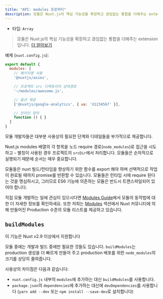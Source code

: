 ```yaml
---
title: "API: modules 프로퍼티"
description: 모듈은 Nuxt.js의 핵심 기능성을 확장하고 끊임없는 통합을 더해주는 extension 입니다.
---
```


- 타입: `Array`

> 모듈은 Nuxt.js의 핵심 기능성을 확장하고 끊임없는 통합을 더해주는 extension 입니다.  [더 알아보기](/guide/modules)

예제 (`nuxt.config.js`):

```js
export default {
  modules: [
    // 패키지명 사용
    '@nuxtjs/axios',

    // 프로젝트 src 디렉토리의 상대경로
    '~/modules/awesome.js',

    // 옵션 제공
    ['@nuxtjs/google-analytics', { ua: 'X1234567' }],

    // 인라인 정의
    function () { }
  ]
}
```
모듈 개발자들은 대부분 사용상의 필요한 단계와 디테일들을 부가적으로 제공합니다.

Nust.js modules 배열의 각 항목을 노드 require 경로(`node_modules`)로 접근을 시도하고 `~` 별칭이 사용된 경우 프로젝트의 `srcDir`에서 처리합니다. 모듈들은 순차적으로 실행되기 때문에 순서는 매우 중요합니다.

모듈들은 nuxt 빌드/런타임을 향상하기 위한 함수를 export 해야 하며 선택적으로 작업이 완료될 때까지 promise를 반환할 수 있습니다.
모듈들은 런타임 시에 require 된다는 것을 명심하시고, 그러므로 ES6 기능에 의존하는 모듈은 반드시 트랜스파일되어 있어야 합니다.


직접 모듈 개발하는 일에 관심이 있으시다면 [Modules Guide](/guide/modules)에서 모듈의 동작법에 대한 더 자세한 정보를 확인하세요.
또한 저희는 [Modules](https://github.com/nuxt-community/awesome-nuxt#modules) 섹션에서 Nuxt 커뮤니티에 의해 만들어진 Production 수준의 모듈 리스트를 제공하고 있습니다.

## `buildModules`

<div class="Alert Alert--info">

이 기능은 Nuxt v2.9 이상에서 지원합니다

</div>

모듈 중에는 개발과 빌드 중에만 필요한 것들도 있습니다. `buildModules`는 production 생성을 더 빠르게 만들어 주고 production 배포를 위한 `node_modules`의 크기를 상당히 줄여줍니다.

사용상의 차이점은 다음과 같습니다:

- `nuxt.config.js` 내부의 `modules`에 추가하는 대신 `buildModules`를 사용합니다.
- `package.json`의 `dependencies`에 추가하는 대신에 `devDependencies`를 사용합니다 (`yarn add --dev` 또는 `npm install --save-dev`로 설치합니다)

